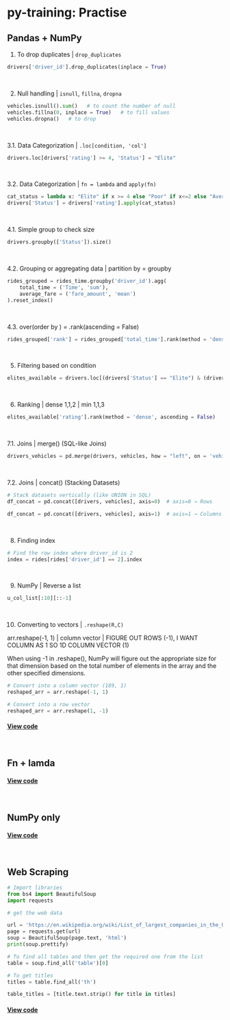 # py-training: Practise

## Pandas + NumPy
1. To drop duplicates | `drop_duplicates`
```python
drivers['driver_id'].drop_duplicates(inplace = True)
```
<br/>

2. Null handling | `isnull`, `fillna`, `dropna`
```python
vehicles.isnull().sum()   # to count the number of null
vehicles.fillna(0, inplace = True)   # to fill values
vehicles.dropna()   # to drop
```
<br/>

3.1. Data Categorization | `.loc[condition, 'col']`
```python
drivers.loc[drivers['rating'] >= 4, 'Status'] = "Elite"
```
<br/>

3.2. Data Categorization | `fn = lambda` and `apply(fn)`
```python
cat_status = lambda x: "Elite" if x >= 4 else "Poor" if x<=2 else "Average"
drivers['Status'] = drivers['rating'].apply(cat_status)
```
<br/>

4.1. Simple group to check size
```python
drivers.groupby(['Status']).size()
```
<br/>

4.2. Grouping or aggregating data | partition by = groupby
```python
rides_grouped = rides_time.groupby('driver_id').agg(
    total_time = ('Time', 'sum'),
    average_fare = ('fare_amount', 'mean')
).reset_index()
```
<br/>

4.3. over(order by ) = .rank(ascending = False)
```python
rides_grouped['rank'] = rides_grouped['total_time'].rank(method = 'dense', ascending = False)
```
<br/>

5. Filtering based on condition
```python
elites_available = drivers.loc[(drivers['Status'] == "Elite") & (drivers['available'] == True)]
```
<br/>

6. Ranking | dense 1,1,2 | min 1,1,3
```python
elites_available['rating'].rank(method = 'dense', ascending = False)
```
<br/>

7.1. Joins | merge() (SQL-like Joins)
```python
drivers_vehicles = pd.merge(drivers, vehicles, how = "left", on = 'vehicle_id')
```
<br/>

7.2. Joins | concat() (Stacking Datasets)
```python
# Stack datasets vertically (like UNION in SQL)
df_concat = pd.concat([drivers, vehicles], axis=0)  # axis=0 → Rows

df_concat = pd.concat([drivers, vehicles], axis=1)  # axis=1 → Columns
```
<br/>

8. Finding index
```python
# Find the row index where driver_id is 2
index = rides[rides['driver_id'] == 2].index
```
<br/>

9. NumPy | Reverse a list
```python
u_col_list[:10][::-1]
```
<br/>

10. Converting to vectors | `.reshape(R,C)`

arr.reshape(-1, 1) | column vector | FIGURE OUT ROWS (-1), I WANT COLUMN AS 1 SO 1D COLUMN VECTOR (1) <br/>

When using -1 in .reshape(), NumPy will figure out the appropriate size for that dimension based on the total number of elements in the array and the other specified dimensions.
```python
# Convert into a column vector (189, 1)
reshaped_arr = arr.reshape(-1, 1)
```

```python
# Convert into a row vector
reshaped_arr = arr.reshape(1, -1)
```

#### [View code](https://github.com/s1dewalker/py-training/blob/main/py_Training.ipynb)
<br/>

## Fn + lamda

#### [View code](https://github.com/s1dewalker/py-training/blob/main/py_training_fn_lmbda.ipynb)
<br/>

## NumPy only

#### [View code](https://github.com/s1dewalker/py-training/blob/main/numpy.ipynb)
<br/>

## Web Scraping
```python
# Import libraries
from bs4 import BeautifulSoup
import requests
```

```python
# get the web data

url = 'https://en.wikipedia.org/wiki/List_of_largest_companies_in_the_United_States_by_revenue'
page = requests.get(url)
soup = BeautifulSoup(page.text, 'html')
print(soup.prettify)
```
```python
# To find all tables and then get the required one from the list
table = soup.find_all('table')[0]
```
```python
# To get titles
titles = table.find_all('th')

table_titles = [title.text.strip() for title in titles]
```

#### [View code](https://github.com/s1dewalker/py-training/blob/main/Web_Scraping.ipynb)

